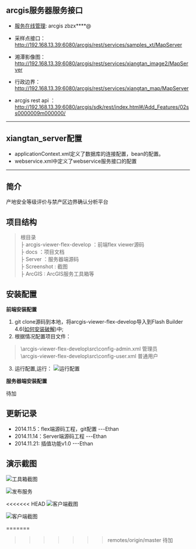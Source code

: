 arcgis服务器服务接口
----
- [服务在线管理](http://192.168.13.39:6080/arcgis/manager): arcgis zbzx****@
- 采样点接口：http://192.168.13.39:6080/arcgis/rest/services/samples_xt/MapServer
- 湘潭影像图：http://192.168.13.39:6080/arcgis/rest/services/xiangtan_image2/MapServer
- 行政边界：http://192.168.13.39:6080/arcgis/rest/services/xiangtan_map/MapServer

- arcgis rest api ：http://192.168.13.39:6080/arcgis/sdk/rest/index.html#/Add_Features/02ss0000009m000000/

---------
xiangtan_server配置
----
- applicationContext.xml定义了数据库的连接配置，bean的配置。
- webservice.xml中定义了webservice服务接口的配置

---------
简介
--
产地安全等级评价与禁产区边界确认分析平台

项目结构
----
> 根目录<br>
> ├ arcgis-viewer-flex-develop ：前端flex viewer源码<br>
> ├ docs ：项目文档<br>
> ├ Server ：服务器端源码<br>
> ├ Screenshot : 截图<br>
> ├ ArcGIS : ArcGIS服务工具箱等<br>

安装配置
----

**前端安装配置**

1. git clone源码到本地，将arcgis-viewer-flex-develop导入到Flash Builder 4.6([如何安装破解](http://blog.xlanlab.com/index.php/archives/7/))中;
2. 根据情况配置项目文件：
> \arcgis-viewer-flex-develop\src\config-admin.xml 管理员<br>
> \arcgis-viewer-flex-develop\src\config-user.xml  普通用户

3. 运行配置,运行：
![运行配置](http://t1.qpic.cn/mblogpic/32f142b5c18e7d70a0fe/2000)

**服务器端安装配置**

待加

更新记录
----

 - 2014.11.5：flex端源码工程，git配置  ---Ethan
 - 2014.11.14：Server端源码工程 ---Ethan
 - 2014.11.21: 插值功能v1.0 ---Ethan


演示截图
----

![工具箱截图](http://git.oschina.net/uploads/images/2014/1121/141445_743116a3_77541.png)

![发布服务](http://git.oschina.net/uploads/images/2014/1121/141509_5ac94da0_77541.png)

<<<<<<< HEAD
![客户端截图](http://git.oschina.net/uploads/images/2014/1121/142406_2279119f_77541.png)

![客户端截图](http://t1.qpic.cn/mblogpic/362dfd44ead16f0ec0d4/2000)


=======
>>>>>>> remotes/origin/master
待加